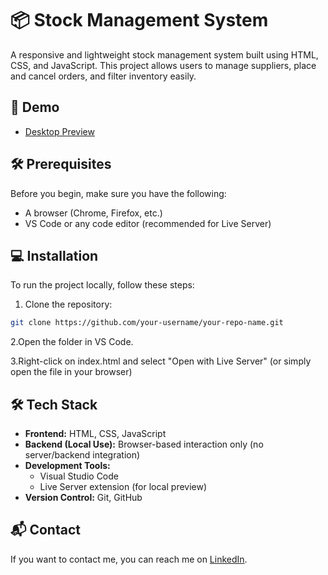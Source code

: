 # 📦 Stock Management System

A responsive and lightweight stock management system built using HTML, CSS, and JavaScript. This project allows users to manage suppliers, place and cancel orders, and filter inventory easily.

## 📸 Demo

- [Desktop Preview](http://127.0.0.1:5500/stock/index.html)

## 🛠️ Prerequisites

Before you begin, make sure you have the following:

- A browser (Chrome, Firefox, etc.)
- VS Code or any code editor (recommended for Live Server)

## 💻 Installation

To run the project locally, follow these steps:

1. Clone the repository:

```bash
git clone https://github.com/your-username/your-repo-name.git
```

2.Open the folder in VS Code.

3.Right-click on index.html and select "Open with Live Server"
(or simply open the file in your browser)

## 🛠️ Tech Stack

- **Frontend:** HTML, CSS, JavaScript  
- **Backend (Local Use):** Browser-based interaction only (no server/backend integration)  
- **Development Tools:**  
  - Visual Studio Code  
  - Live Server extension (for local preview)  
- **Version Control:** Git, GitHub

## 📬 Contact

If you want to contact me, you can reach me on [LinkedIn](https://www.linkedin.com/in/mandlem-sirivarshini).
